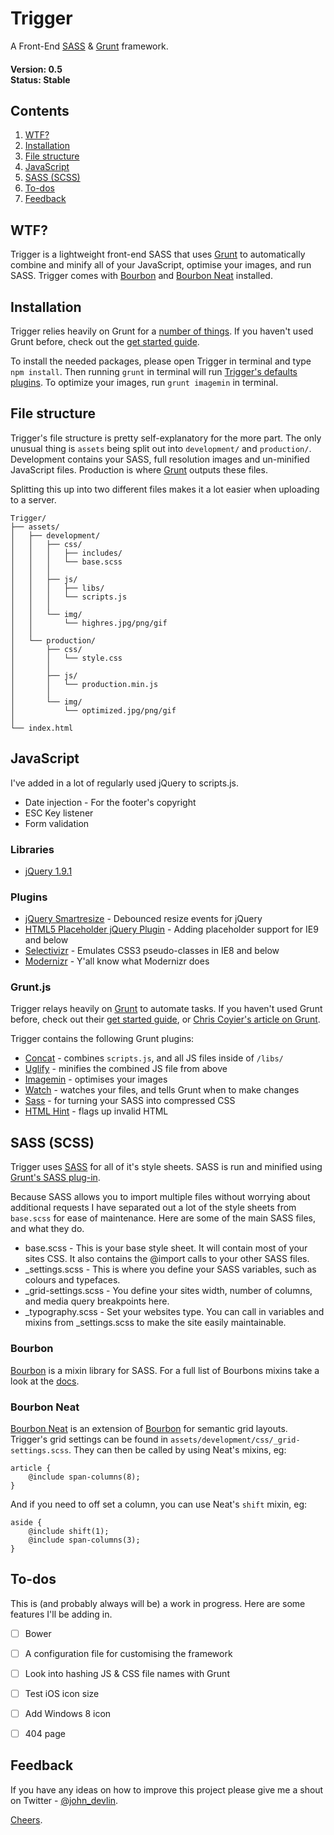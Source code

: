 # Trigger

A Front-End [SASS](http://sass-lang.com/) & [Grunt](http://gruntjs.com/) framework. 

#### Version: 0.5 <br/> Status: Stable


Contents
--------

1. [WTF?](#wtf)
2. [Installation](#installation)
3. [File structure](#file-structure)
4. [JavaScript](#javascript)
5. [SASS (SCSS)](#sass-scss)
6. [To-dos](#to-dos)
7. [Feedback](#feedback)




## WTF?

Trigger is a lightweight front-end SASS that uses [Grunt](http://gruntjs.com/) to automatically combine and minify all of your JavaScript, optimise your images, and run SASS. Trigger comes with [Bourbon](http://bourbon.io/) and [Bourbon Neat](http://neat.bourbon.io/) installed. 




## Installation

Trigger relies heavily on Grunt for a [number of things](#gruntjs). If you haven't used Grunt before, check out the [get started guide](http://gruntjs.com/getting-started). 

To install the needed packages, please open Trigger in terminal and type `npm install`. Then running `grunt` in terminal will run [Trigger's defaults plugins](#gruntjs). To optimize your images, run `grunt imagemin` in terminal. 




## File structure

Trigger's file structure is pretty self-explanatory for the more part. The only unusual thing is `assets` being split out into `development/` and `production/`. Development contains your SASS, full resolution images and un-minified JavaScript files. Production is where [Grunt](#gruntjs) outputs these files. 

Splitting this up into two different files makes it a lot easier when uploading to a server. 

```
Trigger/
├── assets/
│   ├── development/
│   │   ├── css/
│   │   │   ├── includes/
│   │   │   └── base.scss
│   │   │
│   │   ├── js/
│   │   │   ├── libs/
│   │   │   └── scripts.js
│   │   │
│   │   └── img/
│   │       └── highres.jpg/png/gif
│   │
│   └── production/
│       ├── css/
│       │   └── style.css
│       │
│       ├── js/
│       │   └── production.min.js
│       │
│       └── img/
│           └── optimized.jpg/png/gif
│
└── index.html
```



## JavaScript

I've added in a lot of regularly used jQuery to scripts.js. 

* Date injection - For the footer's copyright
* ESC Key listener
* Form validation


### Libraries

* [jQuery 1.9.1](http://jquery.com/)


### Plugins

* [jQuery Smartresize](https://github.com/louisremi/jquery-smartresize) - Debounced resize events for jQuery
* [HTML5 Placeholder jQuery Plugin](https://github.com/mathiasbynens/jquery-placeholder) - Adding placeholder support for IE9 and below
* [Selectivizr](http://selectivizr.com/) - Emulates CSS3 pseudo-classes in IE8 and below
* [Modernizr](http://modernizr.com/) - Y'all know what Modernizr does


### Grunt.js

Trigger relays heavily on [Grunt](http://gruntjs.com/) to automate tasks. If you haven't used Grunt before, check out their [get started guide](http://gruntjs.com/getting-started), or [Chris Coyier's article on Grunt](http://24ways.org/2013/grunt-is-not-weird-and-hard/).

Trigger contains the following Grunt plugins:

* [Concat](https://github.com/gruntjs/grunt-contrib-concat) - combines `scripts.js`, and all JS files inside of `/libs/`
* [Uglify](https://github.com/gruntjs/grunt-contrib-uglify) - minifies the combined JS file from above
* [Imagemin](https://github.com/gruntjs/grunt-contrib-imagemin) - optimises your images
* [Watch](https://github.com/gruntjs/grunt-contrib-watch) - watches your files, and tells Grunt when to make changes
* [Sass](https://github.com/gruntjs/grunt-contrib-sass) - for turning your SASS into compressed CSS
* [HTML Hint](https://github.com/yaniswang/grunt-htmlhint) - flags up invalid HTML 



## SASS (SCSS)

Trigger uses [SASS](http://sass-lang.com/) for all of it's style sheets. SASS is run and minified using [Grunt's SASS plug-in](https://github.com/gruntjs/grunt-contrib-sass). 

Because SASS allows you to import multiple files without worrying about additional requests I have separated out a lot of the style sheets from `base.scss` for ease of maintenance. Here are some of the main SASS files, and what they do. 

* base.scss - This is your base style sheet. It will contain most of your sites CSS. It also contains the @import calls to your other SASS files. 
* _settings.scss - This is where you define your SASS variables, such as colours and typefaces.
* _grid-settings.scss - You define your sites width, number of columns, and media query breakpoints here. 
* _typography.scss - Set your websites type. You can call in variables and mixins from _settings.scss to make the site easily maintainable. 


### Bourbon

[Bourbon](http://bourbon.io/) is a mixin library for SASS. For a full list of Bourbons mixins take a look at the [docs](http://bourbon.io/docs/).


### Bourbon Neat

[Bourbon Neat](http://neat.bourbon.io/) is an extension of [Bourbon](http://bourbon.io/) for semantic grid layouts. Trigger's grid settings can be found in `assets/development/css/_grid-settings.scss`. They can then be called by using Neat's mixins, eg:

```
article {
	@include span-columns(8);
}
```

And if you need to off set a column, you can use Neat's `shift` mixin, eg: 

```
aside {
	@include shift(1);
	@include span-columns(3);
}
```



## To-dos

This is (and probably always will be) a work in progress. Here are some features I'll be adding in.

* [ ] Bower
* [ ] A configuration file for customising the framework
* [ ] Look into hashing JS & CSS file names with Grunt
* [ ] Test iOS icon size
* [ ] Add Windows 8 icon
* [ ] 404 page



## Feedback

If you have any ideas on how to improve this project please give me a shout on Twitter - [@john_devlin](https://twitter.com/john_devlin).

[Cheers](https://dl.dropboxusercontent.com/u/5265846/GIFs/cheers.gif).



